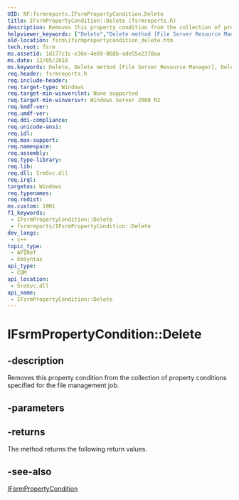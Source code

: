 ```yaml
---
UID: NF:fsrmreports.IFsrmPropertyCondition.Delete
title: IFsrmPropertyCondition::Delete (fsrmreports.h)
description: Removes this property condition from the collection of property conditions specified for the file management job.
helpviewer_keywords: ["Delete","Delete method [File Server Resource Manager]","Delete method [File Server Resource Manager]","IFsrmPropertyCondition interface","IFsrmPropertyCondition interface [File Server Resource Manager]","Delete method","IFsrmPropertyCondition.Delete","IFsrmPropertyCondition::Delete","fs.ifsrmpropertycondition_delete","fsrm.ifsrmpropertycondition_delete","fsrmreports/IFsrmPropertyCondition::Delete"]
old-location: fsrm\ifsrmpropertycondition_delete.htm
tech.root: fsrm
ms.assetid: 1d177c1c-e36e-4e69-868b-ade55e2378aa
ms.date: 12/05/2018
ms.keywords: Delete, Delete method [File Server Resource Manager], Delete method [File Server Resource Manager],IFsrmPropertyCondition interface, IFsrmPropertyCondition interface [File Server Resource Manager],Delete method, IFsrmPropertyCondition.Delete, IFsrmPropertyCondition::Delete, fs.ifsrmpropertycondition_delete, fsrm.ifsrmpropertycondition_delete, fsrmreports/IFsrmPropertyCondition::Delete
req.header: fsrmreports.h
req.include-header: 
req.target-type: Windows
req.target-min-winverclnt: None supported
req.target-min-winversvr: Windows Server 2008 R2
req.kmdf-ver: 
req.umdf-ver: 
req.ddi-compliance: 
req.unicode-ansi: 
req.idl: 
req.max-support: 
req.namespace: 
req.assembly: 
req.type-library: 
req.lib: 
req.dll: SrmSvc.dll
req.irql: 
targetos: Windows
req.typenames: 
req.redist: 
ms.custom: 19H1
f1_keywords:
 - IFsrmPropertyCondition::Delete
 - fsrmreports/IFsrmPropertyCondition::Delete
dev_langs:
 - c++
topic_type:
 - APIRef
 - kbSyntax
api_type:
 - COM
api_location:
 - SrmSvc.dll
api_name:
 - IFsrmPropertyCondition::Delete
---
```


# IFsrmPropertyCondition::Delete


## -description

Removes this property condition from the collection of property conditions specified for the file management job.

## -parameters

## -returns

The method returns the following return values.

## -see-also

<a href="/previous-versions/windows/desktop/api/fsrmreports/nn-fsrmreports-ifsrmpropertycondition">IFsrmPropertyCondition</a>

